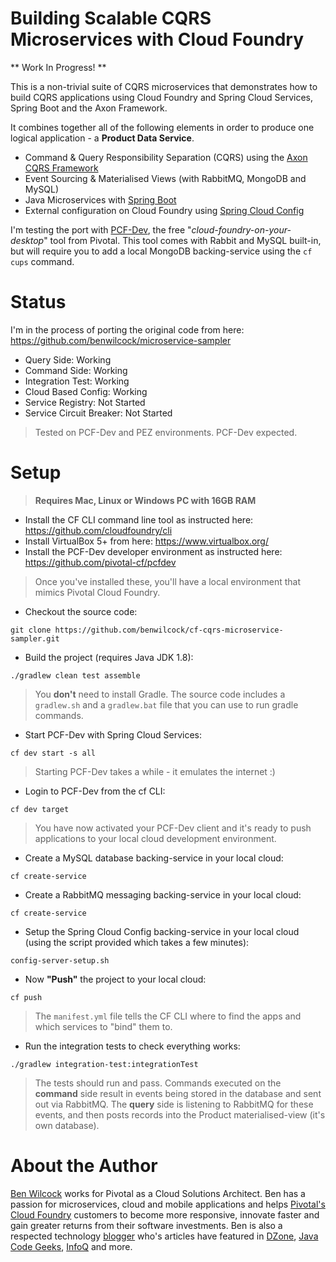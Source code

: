 # Building Scalable CQRS Microservices with Cloud Foundry

** Work In Progress! **

This is a non-trivial suite of CQRS microservices that demonstrates how to build CQRS applications using Cloud Foundry and Spring Cloud Services, Spring Boot and the Axon Framework. 

It combines together all of the following elements in order to produce one logical application - a **Product Data Service**.

 - Command & Query Responsibility Separation (CQRS) using the [Axon CQRS Framework](http://www.axonframework.org/)
 - Event Sourcing & Materialised Views (with RabbitMQ, MongoDB and MySQL)
 - Java Microservices with [Spring Boot](http://projects.spring.io/spring-boot/)
 - External configuration on Cloud Foundry using [Spring Cloud Config](https://cloud.spring.io/spring-cloud-config/)
 
 I'm testing the port with [PCF-Dev](https://pivotal.io/pcf-dev), the free "_cloud-foundry-on-your-desktop_" tool from Pivotal. This tool comes with Rabbit and MySQL built-in, but will require you to add a local MongoDB backing-service using the `cf cups` command.

# Status

I'm in the process of porting the original code from here: https://github.com/benwilcock/microservice-sampler

 - Query Side: Working
 - Command Side: Working
 - Integration Test: Working
 - Cloud Based Config: Working
 - Service Registry: Not Started
 - Service Circuit Breaker: Not Started
 
 > Tested on PCF-Dev and PEZ environments. PCF-Dev expected.
 
 
# Setup

> **Requires Mac, Linux or Windows PC with 16GB RAM**

 - Install the CF CLI command line tool as instructed here: https://github.com/cloudfoundry/cli
 - Install VirtualBox 5+ from here: https://www.virtualbox.org/
 - Install the PCF-Dev developer environment as instructed here: https://github.com/pivotal-cf/pcfdev
 
> Once you've installed these, you'll have a local environment that mimics Pivotal Cloud Foundry.

 - Checkout the source code: 
 
 `git clone https://github.com/benwilcock/cf-cqrs-microservice-sampler.git`
 
 - Build the project (requires Java JDK 1.8): 
 
 `./gradlew clean test assemble`
 
> You **don't** need to install Gradle. The source code includes a `gradlew.sh` and a `gradlew.bat` file that you can use to run gradle commands. 

 - Start PCF-Dev with Spring Cloud Services:
 
 `cf dev start -s all`
 
 > Starting PCF-Dev takes a while - it emulates the internet :)
 
 - Login to PCF-Dev from the cf CLI: 
 
 `cf dev target`
 
> You have now activated your PCF-Dev client and it's ready to push applications to your local cloud development environment.
 
 - Create a MySQL database backing-service in your local cloud:
 
 `cf create-service`
 
 - Create a RabbitMQ messaging backing-service in your local cloud:
 
 `cf create-service`
 
 - Setup the Spring Cloud Config backing-service in your local cloud (using the script provided which takes a few minutes):
 
 `config-server-setup.sh`
 
 - Now **"Push"** the project to your local cloud:
  
 `cf push`

> The `manifest.yml` file tells the CF CLI where to find the apps and which services to "bind" them to.

 - Run the integration tests to check everything works: 
 
 `./gradlew integration-test:integrationTest`

> The tests should run and pass. Commands executed on the **command** side result in events being stored in the database and sent out via RabbitMQ. The **query** side is listening to RabbitMQ for these events, and then posts records into the Product materialised-view (it's own database).


# About the Author

[Ben Wilcock](https://uk.linkedin.com/in/benwilcock) works for Pivotal as a Cloud Solutions Architect. Ben has a passion for microservices, cloud and mobile applications and helps [Pivotal's Cloud Foundry](http://pivotal.io/platform) customers to become more responsive, innovate faster and gain greater returns from their software investments. Ben is also a respected technology [blogger](http://benwilcock.wordpress.com) who's articles have featured in [DZone](https://dzone.com/users/296242/benwilcock.html), [Java Code Geeks](https://www.javacodegeeks.com/author/ben-wilcock/), [InfoQ](https://www.infoq.com/author/Ben-Wilcock) and more.
